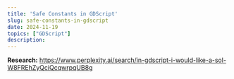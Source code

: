 ```yaml
---
title: 'Safe Constants in GDScript'
slug: safe-constants-in-gdscript
date: 2024-11-19
topics: ["GDScript"]
description: 
---
```



**Research:** https://www.perplexity.ai/search/in-gdscript-i-would-like-a-sol-W8FREhZyQciQcqwrpqUB8g 
